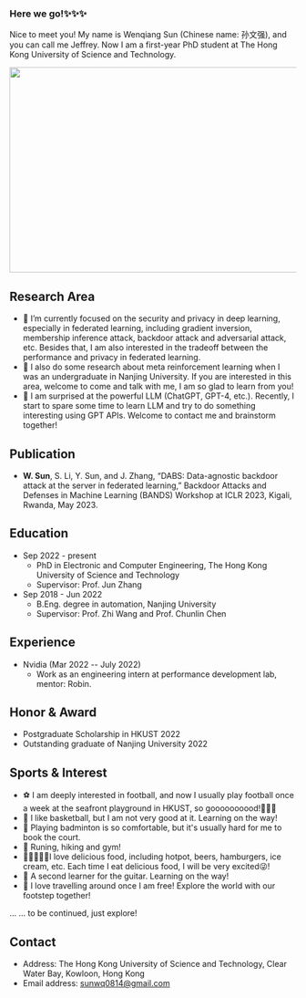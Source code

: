 ### Here we go!✨✨✨

Nice to meet you! My name is Wenqiang Sun (Chinese name: 孙文强), and you can call me Jeffrey. Now I am a first-year PhD student at The Hong Kong University of Science and Technology.
<!-- ![image](https://user-images.githubusercontent.com/93043187/226234646-edc976a7-6033-4b60-b0bf-c8b59a2e734f.png) -->
<div align="center">
<img src="https://user-images.githubusercontent.com/93043187/226234646-edc976a7-6033-4b60-b0bf-c8b59a2e734f.png" width="600" height="360" align="center" />
</div>
  
## Research Area
- 🔭 I’m currently focused on the security and privacy in deep learning, especially in federated learning, including gradient inversion, membership inference attack, backdoor attack and adversarial attack, etc. Besides that, I am also interested in the tradeoff between the performance and privacy in federated learning.
- 🧐 I also do some research about meta reinforcement learning when I was an undergraduate in Nanjing University. If you are interested in this area, welcome to come and talk with me, I am so glad to learn from you!
- 🤔 I am surprised at the powerful LLM (ChatGPT, GPT-4, etc.). Recently, I start to spare some time to learn LLM and try to do something interesting using GPT APIs. Welcome to contact me and brainstorm together!

## Publication
- $\textbf{W. Sun}$, S. Li, Y. Sun, and J. Zhang, “DABS: Data-agnostic backdoor attack at the server in federated learning,” Backdoor Attacks and Defenses in Machine Learning (BANDS) Workshop at ICLR 2023, Kigali, Rwanda, May 2023.

## Education
- Sep 2022 - present
  - PhD in Electronic and Computer Engineering, The Hong Kong University of Science and Technology
  - Supervisor: Prof. Jun Zhang
- Sep 2018 - Jun 2022
  - B.Eng. degree in automation, Nanjing University
  - Supervisor: Prof. Zhi Wang and Prof. Chunlin Chen

## Experience
- Nvidia (Mar 2022 -- July 2022)
  - Work as an engineering intern at performance development lab, mentor: Robin.

## Honor & Award
- Postgraduate Scholarship in HKUST 2022
- Outstanding graduate of Nanjing University 2022

## Sports & Interest
- ⚽️ I am deeply interested in football, and now I usually play football once a week at the seafront playground in HKUST, so goooooooood!🌟🌟🌟
- 🏀 I like basketball, but I am not very good at it. Learning on the way!
- 🏸️ Playing badminton is so comfortable, but it's usually hard for me to book the court. 
- 🏃 Runing, hiking and gym!
- 🍲🍺🍔🍦🍎I love delicious food, including hotpot, beers, hamburgers, ice cream, etc. Each time I eat delicious food, I will be very excited😜!
- 🎸 A second learner for the guitar. Learning on the way!
- 🧳 I love travelling around once I am free! Explore the world with our footstep together! 

... ... to be continued, just explore!


## Contact
- Address: The Hong Kong University of Science and Technology, Clear Water Bay, Kowloon, Hong Kong
- Email address: sunwq0814@gmail.com

